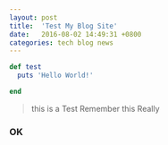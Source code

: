 ```yaml
---
layout: post
title:  'Test My Blog Site'
date:   2016-08-02 14:49:31 +0800
categories: tech blog news
---
```


```ruby
def test
  puts 'Hello World!'

end
```

> this is a Test
> Remember this
> Really

### OK
